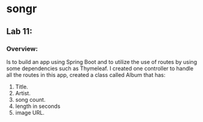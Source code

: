 # songr

## Lab 11:
### Overview:
Is to build an app using Spring Boot and to utilize the use of routes by using some dependencies such as Thymeleaf. I created one controller to handle all the routes in this app, created a class called Album that has:
1. Title.
2. Artist.
3. song count.
4. length in seconds
5. image URL.



